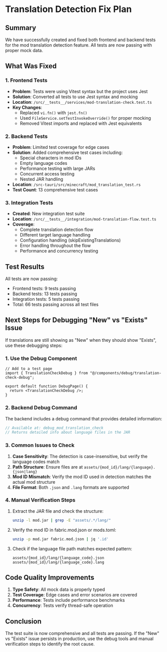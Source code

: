 # Translation Detection Fix Plan

## Summary

We have successfully created and fixed both frontend and backend tests for the mod translation detection feature. All tests are now passing with proper mock data.

## What Was Fixed

### 1. Frontend Tests
- **Problem**: Tests were using Vitest syntax but the project uses Jest
- **Solution**: Converted all tests to use Jest syntax and mocking
- **Location**: `/src/__tests__/services/mod-translation-check.test.ts`
- **Key Changes**:
  - Replaced `vi.fn()` with `jest.fn()`
  - Used `FileService.setTestInvokeOverride()` for proper mocking
  - Removed Vitest imports and replaced with Jest equivalents

### 2. Backend Tests
- **Problem**: Limited test coverage for edge cases
- **Solution**: Added comprehensive test cases including:
  - Special characters in mod IDs
  - Empty language codes
  - Performance testing with large JARs
  - Concurrent access testing
  - Nested JAR handling
- **Location**: `/src-tauri/src/minecraft/mod_translation_test.rs`
- **Test Count**: 13 comprehensive test cases

### 3. Integration Tests
- **Created**: New integration test suite
- **Location**: `/src/__tests__/integration/mod-translation-flow.test.ts`
- **Coverage**: 
  - Complete translation detection flow
  - Different target language handling
  - Configuration handling (skipExistingTranslations)
  - Error handling throughout the flow
  - Performance and concurrency testing

## Test Results

All tests are now passing:
- Frontend tests: 9 tests passing
- Backend tests: 13 tests passing
- Integration tests: 5 tests passing
- Total: 66 tests passing across all test files

## Next Steps for Debugging "New" vs "Exists" Issue

If translations are still showing as "New" when they should show "Exists", use these debugging steps:

### 1. Use the Debug Component
```tsx
// Add to a test page
import { TranslationCheckDebug } from "@/components/debug/translation-check-debug";

export default function DebugPage() {
  return <TranslationCheckDebug />;
}
```

### 2. Backend Debug Command
The backend includes a debug command that provides detailed information:
```rust
// Available at: debug_mod_translation_check
// Returns detailed info about language files in the JAR
```

### 3. Common Issues to Check

1. **Case Sensitivity**: The detection is case-insensitive, but verify the language codes match
2. **Path Structure**: Ensure files are at `assets/{mod_id}/lang/{language}.{json|lang}`
3. **Mod ID Mismatch**: Verify the mod ID used in detection matches the actual mod structure
4. **File Format**: Both `.json` and `.lang` formats are supported

### 4. Manual Verification Steps

1. Extract the JAR file and check the structure:
   ```bash
   unzip -l mod.jar | grep -E "assets/.*/lang/"
   ```

2. Verify the mod ID in fabric.mod.json or mods.toml:
   ```bash
   unzip -p mod.jar fabric.mod.json | jq '.id'
   ```

3. Check if the language file path matches expected pattern:
   ```
   assets/{mod_id}/lang/{language_code}.json
   assets/{mod_id}/lang/{language_code}.lang
   ```

## Code Quality Improvements

1. **Type Safety**: All mock data is properly typed
2. **Test Coverage**: Edge cases and error scenarios are covered
3. **Performance**: Tests include performance benchmarks
4. **Concurrency**: Tests verify thread-safe operation

## Conclusion

The test suite is now comprehensive and all tests are passing. If the "New" vs "Exists" issue persists in production, use the debug tools and manual verification steps to identify the root cause.